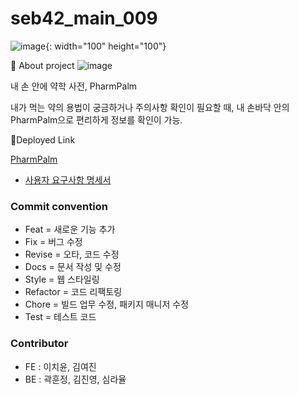 # seb42_main_009

![image](https://user-images.githubusercontent.com/77083074/228701085-358530b5-6f17-425a-a48a-baeac2eda5af.png){: width="100" height="100"}

📖 About project
![image](https://user-images.githubusercontent.com/77083074/228701310-9275c4e4-f9ae-4e21-9ca4-a3b4caf83a5a.png)

내 손 안에 약학 사전, PharmPalm


내가 먹는 약의 용법이 궁금하거나 주의사항 확인이 필요할 때, 
내 손바닥 안의 PharmPalm으로 편리하게 정보를 확인이 가능.


💊Deployed Link

[PharmPalm](http://pharm-palm-deploy.s3-website.ap-northeast-2.amazonaws.com/)



* [사용자 요구사항 명세서](https://docs.google.com/spreadsheets/d/1uAmwpCabhF3UgcaC4mjddU54Ge-pdsUlFcKsP8p1-RE/edit#gid=0)

### Commit convention
-  Feat = 새로운 기능 추가
-  Fix = 버그 수정
-  Revise = 오타, 코드 수정
-  Docs = 문서 작성 및 수정
-  Style = 웹 스타일링
-  Refactor = 코드 리팩토링
-  Chore = 빌드 업무 수정, 패키지 매니저 수정
-  Test = 테스트 코드

### Contributor
* FE : 이치윤, 김여진
* BE : 곽훈정, 김진영, 심라율

